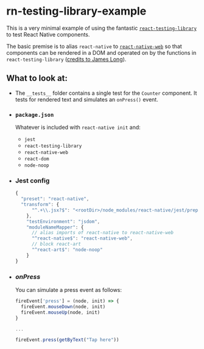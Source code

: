 # rn-testing-library-example

This is a very minimal example of using the fantastic [`react-testing-library`](https://github.com/kentcdodds/react-testing-library) to test React Native components.

The basic premise is to alias `react-native` to [`react-native-web`](https://github.com/necolas/react-native-web) so that components can be rendered in a DOM and operated on by the functions in `react-testing-library` ([credits to James Long](https://github.com/kentcdodds/react-testing-library/issues/22#issuecomment-423395510)).

## What to look at:

- The `__tests__` folder contains a single test for the `Counter` component. It tests for rendered text and simulates an `onPress()` event.

- ### `package.json`

  Whatever is included with `react-native init` and:

  - `jest`
  - `react-testing-library`
  - `react-native-web`
  - `react-dom`
  - `node-noop`

- ### Jest config

  ```js
  {
    "preset": "react-native",
    "transform": {
        "^.+\\.jsx?$": "<rootDir>/node_modules/react-native/jest/preprocessor.js"
      },
      "testEnvironment": "jsdom",
      "moduleNameMapper": {
        // alias imports of react-native to react-native-web
        "^react-native$": "react-native-web",
        // block react-art
        "^react-art$": "node-noop"
      }
  }
  ```

- ### _onPress_

  You can simulate a press event as follows:

  ```js
  fireEvent['press'] = (node, init) => {
    fireEvent.mouseDown(node, init)
    fireEvent.mouseUp(node, init)
  }

  ...

  fireEvent.press(getByText("Tap here"))
  ```
